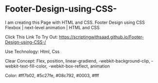 # Footer-Design-using-CSS-
I am creating this Page with HTML and CSS. Footer Design using CSS Flexbox | next-level animation | HTML and CSS


Click This Link To Try Out: https://scriptingwithsaad.github.io/Footer-Design-using-CSS-/


Use Technology: 
Html, Css

Clear Concept: 
Flex, position, linear-gradiend, -webkit-background-clip, -webkit-text-fill-color, -webkit-box-reflect, animation

Color: 
#ff7b02, 
#5c27fe, 
#08c792, 
#0003, 
#fff

